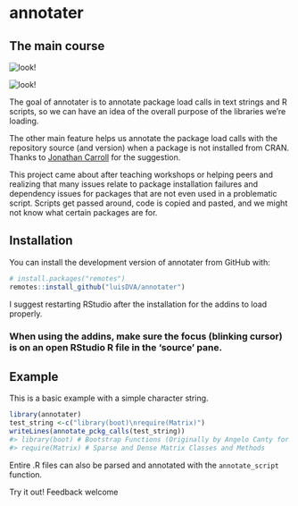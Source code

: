 
<!-- README.md is generated from README.Rmd. Please edit that file -->

# annotater

## The main course

![look\!](https://raw.githubusercontent.com/luisdva/annotater/master/inst/media/annotcalls.gif)

![look\!](https://raw.githubusercontent.com/luisdva/annotater/master/inst/media/repos1.gif)

The goal of annotater is to annotate package load calls in text strings
and R scripts, so we can have an idea of the overall purpose of the
libraries we’re loading.

The other main feature helps us annotate the package load calls with the
repository source (and version) when a package is not installed from
CRAN. Thanks to [Jonathan Carroll](https://github.com/jonocarroll) for
the suggestion.

This project came about after teaching workshops or helping peers and
realizing that many issues relate to package installation failures and
dependency issues for packages that are not even used in a problematic
script. Scripts get passed around, code is copied and pasted, and we
might not know what certain packages are for.

## Installation

You can install the development version of annotater from GitHub with:

``` r
# install.packages("remotes")
remotes::install_github("luisDVA/annotater")
```

I suggest restarting RStudio after the installation for the addins to
load
properly.

### When using the addins, make sure the focus (blinking cursor) is on an open RStudio R file in the ‘source’ pane.

## Example

This is a basic example with a simple character string.

``` r
library(annotater)
test_string <-c("library(boot)\nrequire(Matrix)")
writeLines(annotate_pckg_calls(test_string))
#> library(boot) # Bootstrap Functions (Originally by Angelo Canty for S)
#> require(Matrix) # Sparse and Dense Matrix Classes and Methods
```

Entire .R files can also be parsed and annotated with the
`annotate_script` function.

Try it out\! Feedback welcome

